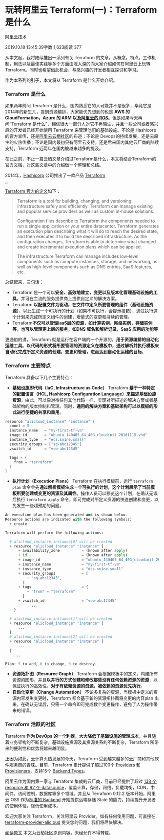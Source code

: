 # 玩转阿里云 Terraform(一)：Terraform 是什么

[阿里云技术](https://www.jianshu.com/u/02e1d2ba8a95)

2019.10.18 13:45:39字数 1,623阅读 377

从本文起，我将陆续推出一系列有关 Terraform 的文章，从概念，特点，工作机制，用法以及最佳实践等多个方面由浅入深的向大家介绍如何在阿里云上玩转 Terraform。同时也希望借此机会，与感兴趣的开发者相互探讨和学习。

作为本系列的引子，本文将从 Terraform 是什么开始介绍。

### Terraform 是什么

如果两年前问 Terraform 是什么，国内熟悉它的人可能并不是很多，毕竟它是2014年的新生儿，提到资源编排，大家能优先想到的也是 **AWS 的 CloudFormation，Azure 的 ARM 以及[阿里云的 ROS](https://links.jianshu.com/go?to=https%3A%2F%2Fhelp.aliyun.com%2Fdocument_detail%2F28852.html)**。但是如果今天再问“Terraform 是什么”，相信很大一部分人对它不再陌生，并且一些公司或者感兴趣的开发者已经开始使用 Terraform 来管理他们的基础设施。不论是 Hashicorp 的官方宣传，还是[阿里云云栖社区](https://links.jianshu.com/go?to=https%3A%2F%2Fyq.aliyun.com%2Fsearch%3Fq%3DTerraform%26type%3DARTICLE)的布道；不论是 Devops的持续发展，还是云原生的火热传播；不论是国内最初只有阿里云支持，还是后来国内其他云厂商的陆续支持，Terraform 近两年在国内被越来越多的提及。

在此之前，不止一篇云栖文章介绍过Terraform是什么，本文将结合Terraform的官方文档，对这些文章中的介绍做一个整理和总结。

2014年，[Hashicorp](https://links.jianshu.com/go?to=https%3A%2F%2Fyq.aliyun.com%2Fgo%2FarticleRenderRedirect%3Furl%3Dhttps%3A%2F%2Fwww.hashicorp.com%2F) 公司推出了一款产品 [Terraform](https://links.jianshu.com/go?to=https%3A%2F%2Fyq.aliyun.com%2Fgo%2FarticleRenderRedirect%3Furl%3Dhttps%3A%2F%2Fwww.terraform.io%2F)

<img src="https://upload-images.jianshu.io/upload_images/13492518-d66687c54d803d9a.png?imageMogr2/auto-orient/strip|imageView2/2/w/1200/format/webp" alt="img" style="zoom:25%;" />

[Terraform 官方的定义](https://links.jianshu.com/go?to=https%3A%2F%2Fyq.aliyun.com%2Fgo%2FarticleRenderRedirect%3Furl%3Dhttps%3A%2F%2Fwww.terraform.io%2Fintro%2Findex.html%23what-is-terraform-)如下：

> Terraform is a tool for building, changing, and versioning infrastructure safely and efficiently. Terraform can manage existing and popular service providers as well as custom in-house solutions.
>
> Configuration files describe to Terraform the components needed to run a single application or your entire datacenter. Terraform generates an execution plan describing what it will do to reach the desired state, and then executes it to build the described infrastructure. As the configuration changes, Terraform is able to determine what changed and create incremental execution plans which can be applied.
>
> The infrastructure Terraform can manage includes low-level components such as compute instances, storage, and networking, as well as high-level components such as DNS entries, SaaS features, etc.

总结起来，三句话：

- Terraform 是一个可以**安全、高效地建立，变更以及版本化管理基础设施的工具**，并可在主流的服务提供商上提供自定义的解决方案。
- Terraform **以配置文件为驱动，在文件中定义所要管理的组件（基础设施资源）**，以此生成一个可执行的计划（如果不可执行，会提示报错），通过执行这个计划来完成所定义组件的创建，增量式的变更和持续的管理。
- Terraform**不仅可以管理IaaS层的资源，如计算实例，网络实例，存储实例等，也可以管理更上层的服务，如DNS 域名和解析记录，SaaS 应用的功能等**

更通俗的讲，Terraform 就是运行在客户端的一个开源的，**用于资源编排的自动化运维工具**。**以代码的形式将所要管理的资源定义在模板中，通过解析并执行模板来自动化完成所定义资源的创建，变更和管理，进而达到自动化运维的目标**。

### Terraform 主要特点

Terraform 具备以下几个主要特点：

- **基础设施即代码（IaC, Infrastructure as Code）**
  Terraform **基于一种特定的配置语言（HCL, Hashicorp Configuration Language）来描述基础设施资源**。由此，可以像对待任何其他代码一样，实现对所描述的解决方案或者基础架构的版本控制和管理。同时，**通用的解决方案和基础架构可以以模板的形式进行便捷的共享和重用**。

```csharp
resource "alicloud_instance" "instance" {
  count = 5
  instance_name   = "my-first-tf-vm"
  image_id        = "ubuntu_140405_64_40G_cloudinit_20161115.vhd"
  instance_type   = "ecs.sn1ne.small"
  security_groups = ["sg-abc12345"]
  vswitch_id      = "vsw-abc12345"

  tags = {
    from = "terraform"
  }
}
```

- **执行计划（Execution Plans）**
  Terraform 在执行模板前，运行 `terraform plan` 命令会先**通过解析模板生成一个可执行的计划，这个计划展示了当前模板所要创建或变更的资源及其属性**。操作人员可以预览这个计划，在确认无误后执行 `terraform apply` 命令，即可完成对所定义资源的快速创建和变更，以免发生一些超预期的问题。

```python
An execution plan has been generated and is shown below.
Resource actions are indicated with the following symbols:
  + create

Terraform will perform the following actions:

  # alicloud_instance.instance[0] will be created
  + resource "alicloud_instance" "instance" {
      + availability_zone          = (known after apply)
      + id                         = (known after apply)
      + image_id                   = "ubuntu_140405_64_40G_cloudinit_20161115.vhd"
      + instance_name              = "my-first-tf-vm"
      + instance_type              = "ecs.sn1ne.small"
      + security_groups            = [
          + "sg-abc12345",
        ]
      + tags                       = {
          + "from" = "terraform"
        }
      + vswitch_id                 = "vsw-abc12345"
            ...
    }

  # alicloud_instance.instance[1] will be created
  + resource "alicloud_instance" "instance" {
      ...
  }
  # alicloud_instance.instance[2] will be created
  + resource "alicloud_instance" "instance" {
      ...
  }
    ...

Plan: 5 to add, 0 to change, 0 to destroy.
```

- **资源拓扑图（Resource Graph）**
  Terraform 会根据模板中的定义，构建所有资源的图形，并且**以并行的方式创建和修改那些没有任何依赖资源的资源**，以保证执行的高效性。**对于有依赖资源的资源，被依赖的资源优先执行**。
- **自动化变更（Change Automation）**
  不论多复杂的资源，当模板中定义的资源内容发生变更时，Terraform 都会基于新的资源拓扑图将变更的内容plan 出来，在确认无误后，只需一个命令即可完成数个变更操作，避免了人为操作带来的错误。

### Terraform 活跃的社区

Terraform **作为 DevOps 的一个利器，大大降低了基础设施的管理成本**，并且随着业务架构的不断复杂，基础设施资源及其资源关系的不断复杂，Terraform 所带来的便利性和优势将越来越明显。

正因为如此，云计算火热发展的今天，Terraform 受到越来越多的云厂商和其他软件服务商的青睐。目前，Terraform 累计提供了超过100个 [Providers](https://links.jianshu.com/go?to=https%3A%2F%2Fyq.aliyun.com%2Fgo%2FarticleRenderRedirect%3Furl%3Dhttps%3A%2F%2Fwww.terraform.io%2Fdocs%2Fproviders%2Findex.html) 和 [Provisioners](https://links.jianshu.com/go?to=https%3A%2F%2Fyq.aliyun.com%2Fgo%2FarticleRenderRedirect%3Furl%3Dhttps%3A%2F%2Fwww.terraform.io%2Fdocs%2Fprovisioners%2Findex.html)，支持15个 [Backend Types](https://links.jianshu.com/go?to=https%3A%2F%2Fyq.aliyun.com%2Fgo%2FarticleRenderRedirect%3Furl%3Dhttps%3A%2F%2Fwww.terraform.io%2Fdocs%2Fbackends%2Ftypes%2Findex.html)。

阿里云作为国内第一家与 Terraform 集成的云厂商，目前已经提供了超过 [138 个 resource 和 92 个 datasource](https://links.jianshu.com/go?to=https%3A%2F%2Fyq.aliyun.com%2Fgo%2FarticleRenderRedirect%3Furl%3Dhttps%3A%2F%2Fwww.terraform.io%2Fdocs%2Fproviders%2Falicloud%2Findex.html)，覆盖计算，存储，网络，负载均衡，CDN，中间件，访问控制，数据库等多个领域。并且从 Terraform 0.12.2 版本开始，阿里云 OSS 作为[标准的 Backend](https://links.jianshu.com/go?to=https%3A%2F%2Fyq.aliyun.com%2Fgo%2FarticleRenderRedirect%3Furl%3Dhttps%3A%2F%2Fwww.terraform.io%2Fdocs%2Fbackends%2Ftypes%2Foss.html) 开始提供远端存储 State 的能力，持续提升开发者的使用体验，降低使用成本。

欢迎大家关注 Terraform，关注阿里云 Provider，如有任何使用问题，可直接在 [terraform-provider-alicloud](https://links.jianshu.com/go?to=https%3A%2F%2Fyq.aliyun.com%2Fgo%2FarticleRenderRedirect%3Furl%3Dhttps%3A%2F%2Fgithub.com%2Fterraform-providers%2Fterraform-provider-alicloud%2Fissues) 提交您的问题，我们将尽快解决。

[阅读原文](https://links.jianshu.com/go?to=https%3A%2F%2Fyq.aliyun.com%2Farticles%2F713099%3Futm_content%3Dg_1000081735)
本文为云栖社区原创内容，未经允许不得转载。